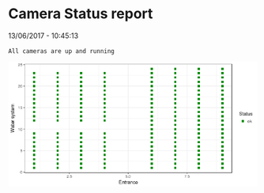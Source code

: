 Camera Status report
================
13/06/2017 - 10:45:13

    All cameras are up and running

![](camreport_files/figure-markdown_github/unnamed-chunk-2-1.png)
